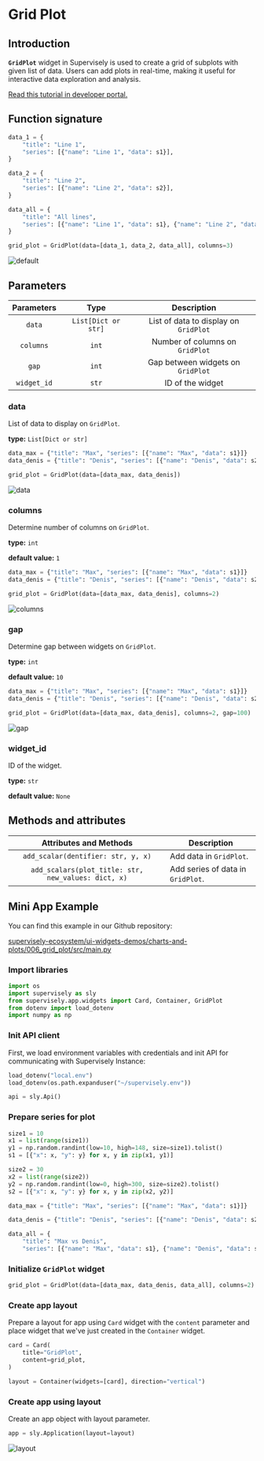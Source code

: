 # Grid Plot

## Introduction

**`GridPlot`** widget in Supervisely is used to create a grid of subplots with given list of data. Users can add plots in real-time, making it useful for interactive data exploration and analysis.

[Read this tutorial in developer portal.](https://developer.supervise.ly/app-development/widgets/charts-and-plots/gridplot)

## Function signature

```python
data_1 = {
    "title": "Line 1",
    "series": [{"name": "Line 1", "data": s1}],
}

data_2 = {
    "title": "Line 2",
    "series": [{"name": "Line 2", "data": s2}],
}

data_all = {
    "title": "All lines",
    "series": [{"name": "Line 1", "data": s1}, {"name": "Line 2", "data": s2}],
}

grid_plot = GridPlot(data=[data_1, data_2, data_all], columns=3)
```

![default](https://user-images.githubusercontent.com/79905215/223367783-a51944b0-3c31-480b-b9fe-d86cea5ffd79.png)

## Parameters

| Parameters  |        Type         |              Description              |
| :---------: | :-----------------: | :-----------------------------------: |
|   `data`    | `List[Dict or str]` | List of data to display on `GridPlot` |
|  `columns`  |        `int`        |    Number of columns on `GridPlot`    |
|    `gap`    |        `int`        |   Gap between widgets on `GridPlot`   |
| `widget_id` |        `str`        |           ID of the widget            |

### data

List of data to display on `GridPlot`.

**type:** `List[Dict or str]`

```python
data_max = {"title": "Max", "series": [{"name": "Max", "data": s1}]}
data_denis = {"title": "Denis", "series": [{"name": "Denis", "data": s2}]}

grid_plot = GridPlot(data=[data_max, data_denis])
```

![data](https://user-images.githubusercontent.com/120389559/221512143-719f1aa2-ced7-4d26-90b0-1152638d4bcf.png)

### columns

Determine number of columns on `GridPlot`.

**type:** `int`

**default value:** `1`

```python
data_max = {"title": "Max", "series": [{"name": "Max", "data": s1}]}
data_denis = {"title": "Denis", "series": [{"name": "Denis", "data": s2}]}

grid_plot = GridPlot(data=[data_max, data_denis], columns=2)
```

![columns](https://user-images.githubusercontent.com/120389559/221512647-45437a89-0a1d-4dd3-aab5-737d22a78c4e.png)

### gap

Determine gap between widgets on `GridPlot`.

**type:** `int`

**default value:** `10`

```python
data_max = {"title": "Max", "series": [{"name": "Max", "data": s1}]}
data_denis = {"title": "Denis", "series": [{"name": "Denis", "data": s2}]}

grid_plot = GridPlot(data=[data_max, data_denis], columns=2, gap=100)
```

![gap](https://user-images.githubusercontent.com/120389559/221513120-18ce7fe6-231c-4f96-bb9c-49e054198b50.png)

### widget_id

ID of the widget.

**type:** `str`

**default value:** `None`

## Methods and attributes

|               Attributes and Methods                | Description                       |
| :-------------------------------------------------: | --------------------------------- |
|         `add_scalar(dentifier: str, y, x)`          | Add data in `GridPlot`.           |
| `add_scalars(plot_title: str, new_values: dict, x)` | Add series of data in `GridPlot`. |

## Mini App Example

You can find this example in our Github repository:

[supervisely-ecosystem/ui-widgets-demos/charts-and-plots/006_grid_plot/src/main.py](https://github.com/supervisely-ecosystem/ui-widgets-demos/blob/master/charts-and-plots/006_grid_plot/src/main.py)

### Import libraries

```python
import os
import supervisely as sly
from supervisely.app.widgets import Card, Container, GridPlot
from dotenv import load_dotenv
import numpy as np
```

### Init API client

First, we load environment variables with credentials and init API for communicating with Supervisely Instance:

```python
load_dotenv("local.env")
load_dotenv(os.path.expanduser("~/supervisely.env"))

api = sly.Api()
```

### Prepare series for plot

```python
size1 = 10
x1 = list(range(size1))
y1 = np.random.randint(low=10, high=148, size=size1).tolist()
s1 = [{"x": x, "y": y} for x, y in zip(x1, y1)]

size2 = 30
x2 = list(range(size2))
y2 = np.random.randint(low=0, high=300, size=size2).tolist()
s2 = [{"x": x, "y": y} for x, y in zip(x2, y2)]

data_max = {"title": "Max", "series": [{"name": "Max", "data": s1}]}

data_denis = {"title": "Denis", "series": [{"name": "Denis", "data": s2}]}

data_all = {
    "title": "Max vs Denis",
    "series": [{"name": "Max", "data": s1}, {"name": "Denis", "data": s2}]}
```

### Initialize `GridPlot` widget

```python
grid_plot = GridPlot(data=[data_max, data_denis, data_all], columns=2)
```

### Create app layout

Prepare a layout for app using `Card` widget with the `content` parameter and place widget that we've just created in the `Container` widget.

```python
card = Card(
    title="GridPlot",
    content=grid_plot,
)

layout = Container(widgets=[card], direction="vertical")
```

### Create app using layout

Create an app object with layout parameter.

```python
app = sly.Application(layout=layout)
```

![layout](https://user-images.githubusercontent.com/120389559/221514239-467ba551-97b9-42d5-bccf-459121d9d5d3.png)
